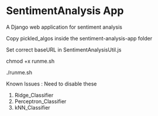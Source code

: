 # SentimentAnalysis App
A Django web application for sentiment analysis

Copy pickled_algos inside the sentiment-analysis-app folder

Set correct baseURL in SentimentAnalysisUtil.js 

chmod +x runme.sh

./runme.sh

Known Issues : Need to disable these
1) Ridge_Classifier
2) Perceptron_Classifier
3) kNN_Classifier
